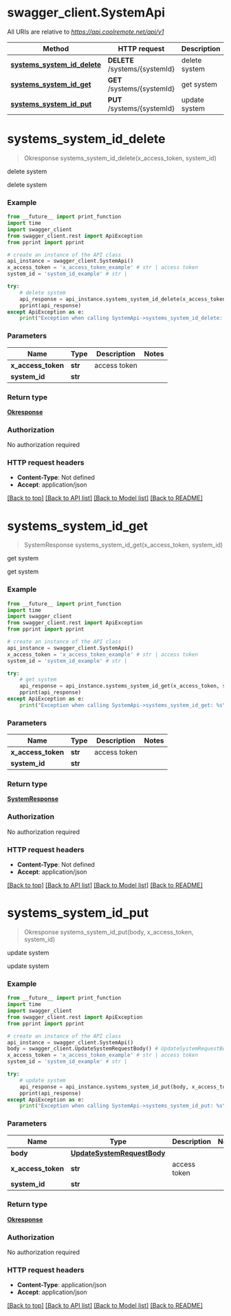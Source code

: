 # swagger_client.SystemApi

All URIs are relative to *https://api.coolremote.net/api/v1*

Method | HTTP request | Description
------------- | ------------- | -------------
[**systems_system_id_delete**](SystemApi.md#systems_system_id_delete) | **DELETE** /systems/{systemId} | delete system
[**systems_system_id_get**](SystemApi.md#systems_system_id_get) | **GET** /systems/{systemId} | get system
[**systems_system_id_put**](SystemApi.md#systems_system_id_put) | **PUT** /systems/{systemId} | update system

# **systems_system_id_delete**
> Okresponse systems_system_id_delete(x_access_token, system_id)

delete system

delete system

### Example
```python
from __future__ import print_function
import time
import swagger_client
from swagger_client.rest import ApiException
from pprint import pprint

# create an instance of the API class
api_instance = swagger_client.SystemApi()
x_access_token = 'x_access_token_example' # str | access token
system_id = 'system_id_example' # str | 

try:
    # delete system
    api_response = api_instance.systems_system_id_delete(x_access_token, system_id)
    pprint(api_response)
except ApiException as e:
    print("Exception when calling SystemApi->systems_system_id_delete: %s\n" % e)
```

### Parameters

Name | Type | Description  | Notes
------------- | ------------- | ------------- | -------------
 **x_access_token** | **str**| access token | 
 **system_id** | **str**|  | 

### Return type

[**Okresponse**](Okresponse.md)

### Authorization

No authorization required

### HTTP request headers

 - **Content-Type**: Not defined
 - **Accept**: application/json

[[Back to top]](#) [[Back to API list]](../README.md#documentation-for-api-endpoints) [[Back to Model list]](../README.md#documentation-for-models) [[Back to README]](../README.md)

# **systems_system_id_get**
> SystemResponse systems_system_id_get(x_access_token, system_id)

get system

get system

### Example
```python
from __future__ import print_function
import time
import swagger_client
from swagger_client.rest import ApiException
from pprint import pprint

# create an instance of the API class
api_instance = swagger_client.SystemApi()
x_access_token = 'x_access_token_example' # str | access token
system_id = 'system_id_example' # str | 

try:
    # get system
    api_response = api_instance.systems_system_id_get(x_access_token, system_id)
    pprint(api_response)
except ApiException as e:
    print("Exception when calling SystemApi->systems_system_id_get: %s\n" % e)
```

### Parameters

Name | Type | Description  | Notes
------------- | ------------- | ------------- | -------------
 **x_access_token** | **str**| access token | 
 **system_id** | **str**|  | 

### Return type

[**SystemResponse**](SystemResponse.md)

### Authorization

No authorization required

### HTTP request headers

 - **Content-Type**: Not defined
 - **Accept**: application/json

[[Back to top]](#) [[Back to API list]](../README.md#documentation-for-api-endpoints) [[Back to Model list]](../README.md#documentation-for-models) [[Back to README]](../README.md)

# **systems_system_id_put**
> Okresponse systems_system_id_put(body, x_access_token, system_id)

update system

update system

### Example
```python
from __future__ import print_function
import time
import swagger_client
from swagger_client.rest import ApiException
from pprint import pprint

# create an instance of the API class
api_instance = swagger_client.SystemApi()
body = swagger_client.UpdateSystemRequestBody() # UpdateSystemRequestBody | 
x_access_token = 'x_access_token_example' # str | access token
system_id = 'system_id_example' # str | 

try:
    # update system
    api_response = api_instance.systems_system_id_put(body, x_access_token, system_id)
    pprint(api_response)
except ApiException as e:
    print("Exception when calling SystemApi->systems_system_id_put: %s\n" % e)
```

### Parameters

Name | Type | Description  | Notes
------------- | ------------- | ------------- | -------------
 **body** | [**UpdateSystemRequestBody**](UpdateSystemRequestBody.md)|  | 
 **x_access_token** | **str**| access token | 
 **system_id** | **str**|  | 

### Return type

[**Okresponse**](Okresponse.md)

### Authorization

No authorization required

### HTTP request headers

 - **Content-Type**: application/json
 - **Accept**: application/json

[[Back to top]](#) [[Back to API list]](../README.md#documentation-for-api-endpoints) [[Back to Model list]](../README.md#documentation-for-models) [[Back to README]](../README.md)

